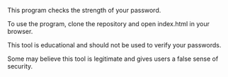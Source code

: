 This program checks the strength of your password.

To use the program, clone the repository and open index.html in your browser.

This tool is educational and should not be used to verify your passwords.

Some may believe this tool is legitimate and gives users a false sense of security.